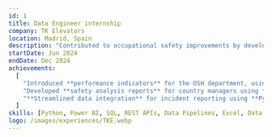 ```yaml
---
id: 1
title: Data Engineer internship
company: TK Elevators
location: Madrid, Spain
description: "Contributed to occupational safety improvements by developing data pipelines, visual analytics, and reporting tools to support decision-making across multiple departments."
startDate: Jun 2024
endDate: Dec 2024
achievements:
  [
    "Introduced **performance indicators** for the OSH department, using large datasets to analyse progress over time, enabling managers to prioritise areas needing improvement and **increasing risk detection by 20%**.",
    "Developed **safety analysis reports** for country managers using **Power BI**, **visualising incident trends**, and helping prioritise preventive measures across high-risk zones, contributing to a **25% reduction in repeat incidents**.",
    "**Streamlined data integration** for incident reporting using **Python** and **REST APIs**, automating dashboard updates and providing continuous data access to managers, **reducing delays in safety analysis** by 50%.",
  ]
skills: [Python, Power BI, SQL, REST APIs, Data Pipelines, Excel, Data Analysis]
logo: /images/experiences/TKE.webp
---
```

